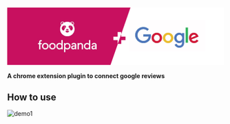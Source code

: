 ![foodpanda and google ](https://github.com/max923/viewpanda/blob/master/image1.png)

**A chrome extension plugin to connect google reviews**
## How to use
![demo1](https://github.com/max923/viewpanda/blob/master/image2png)
